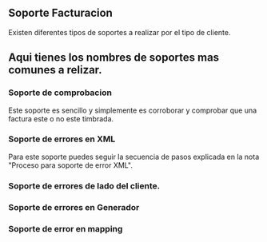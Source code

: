 ## Soporte Facturacion
Existen diferentes tipos de soportes a realizar por el tipo de cliente.

## Aqui tienes los nombres de soportes mas comunes a relizar.

### Soporte de comprobacion
Este soporte es sencillo y simplemente es corroborar y comprobar que una factura este o no este timbrada.
    
### Soporte de errores en XML 
Para este soporte puedes seguir la secuencia de pasos explicada en la nota "Proceso para soporte de error XML".
    
### Soporte de errores de lado del cliente.
### Soporte de errores en Generador
### Soporte de error en mapping
        